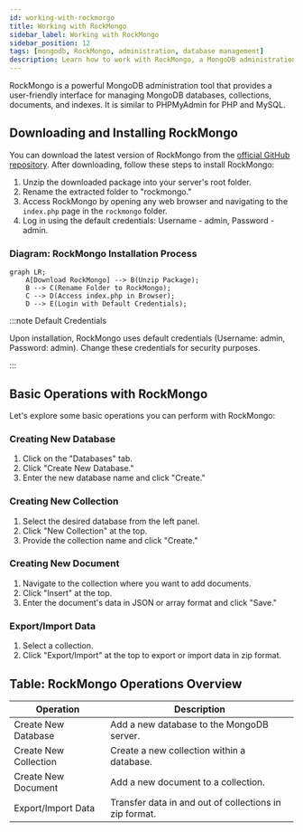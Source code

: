 ```yaml
---
id: working-with-rockmorgo
title: Working with RockMongo
sidebar_label: Working with RockMongo
sidebar_position: 12
tags: [mongodb, RockMongo, administration, database management]
description: Learn how to work with RockMongo, a MongoDB administration tool, for managing databases, collections, documents, and more.
---
```


RockMongo is a powerful MongoDB administration tool that provides a user-friendly interface for managing MongoDB databases, collections, documents, and indexes. It is similar to PHPMyAdmin for PHP and MySQL.

## Downloading and Installing RockMongo

You can download the latest version of RockMongo from the [official GitHub repository](https://github.com/iwind/rockmongo). After downloading, follow these steps to install RockMongo:

1. Unzip the downloaded package into your server's root folder.
2. Rename the extracted folder to "rockmongo."
3. Access RockMongo by opening any web browser and navigating to the `index.php` page in the `rockmongo` folder.
4. Log in using the default credentials: Username - admin, Password - admin.

### Diagram: RockMongo Installation Process

```mermaid
graph LR;
    A[Download RockMongo] --> B(Unzip Package);
    B --> C(Rename Folder to RockMongo);
    C --> D(Access index.php in Browser);
    D --> E(Login with Default Credentials);
```

:::note Default Credentials

Upon installation, RockMongo uses default credentials (Username: admin, Password: admin). Change these credentials for security purposes.

:::
## Basic Operations with RockMongo

Let's explore some basic operations you can perform with RockMongo:

### Creating New Database

1. Click on the "Databases" tab.
2. Click "Create New Database."
3. Enter the new database name and click "Create."

### Creating New Collection

1. Select the desired database from the left panel.
2. Click "New Collection" at the top.
3. Provide the collection name and click "Create."

### Creating New Document

1. Navigate to the collection where you want to add documents.
2. Click "Insert" at the top.
3. Enter the document's data in JSON or array format and click "Save."

### Export/Import Data

1. Select a collection.
2. Click "Export/Import" at the top to export or import data in zip format.

## Table: RockMongo Operations Overview

| Operation          | Description                                             |
|---------------------|---------------------------------------------------------|
| Create New Database | Add a new database to the MongoDB server.                |
| Create New Collection| Create a new collection within a database.               |
| Create New Document | Add a new document to a collection.                      |
| Export/Import Data  | Transfer data in and out of collections in zip format.   |
